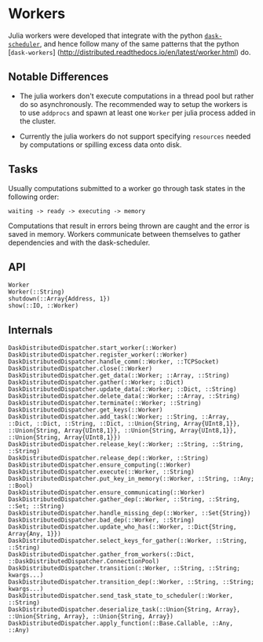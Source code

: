 # Workers

Julia workers were developed that integrate with the python [`dask-scheduler`](http://distributed.readthedocs.io/en/latest/setup.html), and hence follow many of the same patterns that the python [`dask-workers`] (http://distributed.readthedocs.io/en/latest/worker.html) do.


## Notable Differences

* The julia workers don't execute computations in a thread pool but rather do so asynchronously. The recommended way to setup the workers is to use `addprocs` and spawn at least one `Worker` per julia process added in the cluster.

* Currently the julia workers do not support specifying `resources` needed by computations or spilling excess data onto disk.


## Tasks 

Usually computations submitted to a worker go through task states in the following order:

    waiting -> ready -> executing -> memory

Computations that result in errors being thrown are caught and the error is saved in memory.
Workers communicate between themselves to gather dependencies and with the dask-scheduler.


## API

```@docs
Worker
Worker(::String)
shutdown(::Array{Address, 1})
show(::IO, ::Worker)
```

## Internals

```@docs
DaskDistributedDispatcher.start_worker(::Worker)
DaskDistributedDispatcher.register_worker(::Worker)
DaskDistributedDispatcher.handle_comm(::Worker, ::TCPSocket)
DaskDistributedDispatcher.close(::Worker)
DaskDistributedDispatcher.get_data(::Worker; ::Array, ::String)
DaskDistributedDispatcher.gather(::Worker; ::Dict)
DaskDistributedDispatcher.update_data(::Worker; ::Dict, ::String)
DaskDistributedDispatcher.delete_data(::Worker; ::Array, ::String)
DaskDistributedDispatcher.terminate(::Worker; ::String)
DaskDistributedDispatcher.get_keys(::Worker)
DaskDistributedDispatcher.add_task(::Worker; ::String, ::Array, ::Dict, ::Dict, ::String, ::Dict, ::Union{String, Array{UInt8,1}}, ::Union{String, Array{UInt8,1}}, ::Union{String, Array{UInt8,1}}, ::Union{String, Array{UInt8,1}})
DaskDistributedDispatcher.release_key(::Worker; ::String, ::String, ::String)
DaskDistributedDispatcher.release_dep(::Worker, ::String)
DaskDistributedDispatcher.ensure_computing(::Worker)
DaskDistributedDispatcher.execute(::Worker, ::String)
DaskDistributedDispatcher.put_key_in_memory(::Worker, ::String, ::Any; ::Bool)
DaskDistributedDispatcher.ensure_communicating(::Worker)
DaskDistributedDispatcher.gather_dep(::Worker, ::String, ::String, ::Set; ::String)
DaskDistributedDispatcher.handle_missing_dep(::Worker, ::Set{String})
DaskDistributedDispatcher.bad_dep(::Worker, ::String)
DaskDistributedDispatcher.update_who_has(::Worker, ::Dict{String, Array{Any, 1}})
DaskDistributedDispatcher.select_keys_for_gather(::Worker, ::String, ::String)
DaskDistributedDispatcher.gather_from_workers(::Dict, ::DaskDistributedDispatcher.ConnectionPool)
DaskDistributedDispatcher.transition(::Worker, ::String, ::String; kwargs...)
DaskDistributedDispatcher.transition_dep(::Worker, ::String, ::String; kwargs...)
DaskDistributedDispatcher.send_task_state_to_scheduler(::Worker, ::String)
DaskDistributedDispatcher.deserialize_task(::Union{String, Array}, ::Union{String, Array}, ::Union{String, Array})
DaskDistributedDispatcher.apply_function(::Base.Callable, ::Any, ::Any)
```

